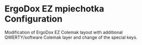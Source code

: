 # ErgoDox EZ mpiechotka Configuration

Modification of ErgoDox EZ Colemak layout with additional QWERTY/software Colemak layer and change of the special keys.



